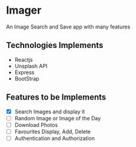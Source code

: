 # Imager
An Image Search and Save app with many features

## Technologies Implements
* Reactjs
* Unsplash API
* Express
* BootStrap

## Features to be Implements
- [x] Search Images and display it
- [ ] Random Image or Image of the Day
- [ ] Download Photos
- [ ] Favourites Display, Add, Delete
- [ ] Authentication and Authorization
